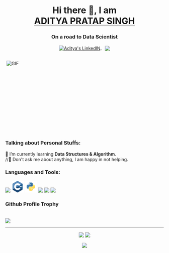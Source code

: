 <h1 align="center">Hi there 👋, I am <div class="badge-base LI-profile-badge" data-locale="en_US" data-size="medium" data-theme="dark" data-type="VERTICAL" data-vanity="adityapratap00" data-version="v1"><a class="badge-base__link LI-simple-link" href="https://in.linkedin.com/in/adityapratap00?trk=profile-badge">ADITYA PRATAP SINGH</a></div></h1>
<h3 align="center">On a road to Data Scientist</h3>
<p align="center">
  <a href="https://www.linkedin.com/in/aditya-pratap-singh-b6ba901ba/">
    <img align="center" alt="Aditya's LinkedIN" height="30px" width="25px" src="https://cdn.jsdelivr.net/npm/simple-icons@v3/icons/linkedin.svg" />
  </a>&ensp;

 
  <img height="22" align='center' src="https://visitor-badge.laobi.icu/badge?page_id=Aditya-cyber007.visitor-badge">
</p>
<br />
  <img align="right" alt="GIF" src="https://github.com/abhisheknaiidu/abhisheknaiidu/blob/master/code.gif?raw=true" width="500" height="250" />

### **Talking about Personal Stuffs:**

 🌱 I’m currently learning <b>Data Structures & Algorithm</b>.<br> 
 //💬 Don't ask me about anything, I am happy in not helping.<br>
 

 
 ### **Languages and Tools:**  

<code><img height="38" src="https://user-images.githubusercontent.com/56729873/91666041-81a3eb00-eb17-11ea-8142-a049c30b3083.png"></code>
<code><img height="38" src="https://raw.githubusercontent.com/github/explore/80688e429a7d4ef2fca1e82350fe8e3517d3494d/topics/cpp/cpp.png"></code>
<code><img height="38" src="https://raw.githubusercontent.com/github/explore/80688e429a7d4ef2fca1e82350fe8e3517d3494d/topics/python/python.png"></code>
<code><img height="38" src="https://user-images.githubusercontent.com/56729873/91666227-ba908f80-eb18-11ea-9118-fdc1a845195b.png"></code>
<code><img height="38" src="https://user-images.githubusercontent.com/56729873/91666238-ced48c80-eb18-11ea-8279-66d4fbc90cc3.png"></code>
<code><img height="38" src="https://user-images.githubusercontent.com/56729873/91666250-e14ec600-eb18-11ea-81e4-59f2a65ff0aa.png"></code>
 
 
 ### Github Profile Trophy
 
  <br/>
  <img src="https://github-profile-trophy.vercel.app/?username=Aditya-cyber007&theme=monokai&row=1&no-frame=true&no-bg=true" align="center" />

<!-- Feel free to reach out and introduce yourself :D-->
<!-- <img src="https://media.giphy.com/media/LnQjpWaON8nhr21vNW/giphy.gif" width="60"> <em><b>I love connecting with different people from around the world, so if you want to be my friend, feel free to <a href="https://www.linkedin.com/in/sparshgarg07/">reach out</a> and introduce yourself (don’t just say hi, tell me about yourself)</b> 😊 💜</em> -->

---
 
<p align="center">
    <img
        height="180em"
        src="https://github-readme-stats.vercel.app/api?username=Aditya-cyber007&show_icons=true&hide_border=true"
    />
    <img
        height="180em"
        src="https://github-readme-stats.vercel.app/api/top-langs/?username=Aditya-cyber007&show_icons=true&hide_border=true&layout=compact&langs_count=8"
    />
</p>
<p align="center">
  <img src="https://github-readme-streak-stats.herokuapp.com/?user=Aditya-cyber007&hide_border=true" height="180em" />
</p>

 
              
